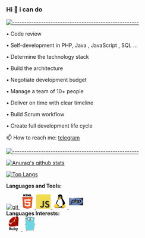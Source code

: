 ### Hi 👋 i can do

[![-----------------------------------------------------](
https://raw.githubusercontent.com/andreasbm/readme/master/assets/lines/aqua.png)](https://github.com/BaseMax?tab=repositories)


• Code review
 
• Self-development in PHP, Java , JavaScript , SQL  ...

• Determine the technology stack

• Build the architecture

• Negotiate development budget

• Manage a team of 10+ people

• Deliver on time with clear timeline

• Build Scrum workflow

• Create full development life cycle


📫 How to reach me: [telegram](https://t.me/valentininua)


[![-----------------------------------------------------](
https://raw.githubusercontent.com/andreasbm/readme/master/assets/lines/aqua.png)](https://github.com/BaseMax?tab=repositories)


[![Anurag's github stats](https://github-readme-stats.vercel.app/api?username=valentininua&count_private=true&show_icons=true)](https://github.com/valentininua)


[![Top Langs](https://github-readme-stats.vercel.app/api/top-langs/?username=valentininua&count_private=true&hide=css&layout=compact)](https://github.com/valentininua)




<!--
**valentininua/valentininua** is a ✨ _special_ ✨ repository because its `README.md` (this file) appears on your GitHub profile.

Here are some ideas to get you started:

- 🔭 I’m currently working on ...
- 🌱 I’m currently learning ...
- 👯 I’m looking to collaborate on ...
- 🤔 I’m looking for help with ...
- 💬 Ask me about ...
- 📫 How to reach me: ...
- 😄 Pronouns: ...
- ⚡ Fun fact: ...
-->




<b>Languages and Tools:</b><br/>

<!--

<a href="https://www.cprogramming.com/" target="_blank"> <img src="https://raw.githubusercontent.com/devicons/devicon/master/icons/c/c-original.svg" alt="c" width="40" height="40"/> </a>


-->
<a href="https://git-scm.com/" target="_blank"> <img src="https://www.vectorlogo.zone/logos/git-scm/git-scm-icon.svg" alt="git" width="40" height="40"/> </a> <a href="https://www.w3.org/html/" target="_blank"> <img src="https://raw.githubusercontent.com/devicons/devicon/master/icons/html5/html5-original-wordmark.svg" alt="html5" width="40" height="40"/> </a> <a href="https://developer.mozilla.org/en-US/docs/Web/JavaScript" target="_blank"> <img src="https://raw.githubusercontent.com/devicons/devicon/master/icons/javascript/javascript-original.svg" alt="javascript" width="40" height="40"/> </a> <a href="https://www.linux.org/" target="_blank"> <img src="https://raw.githubusercontent.com/devicons/devicon/master/icons/linux/linux-original.svg" alt="linux" width="40" height="40"/> </a> <a href="https://www.php.net" target="_blank"> <img src="https://raw.githubusercontent.com/devicons/devicon/master/icons/php/php-original.svg" alt="php" width="40" height="40"/> </a>
<br>
<b>Languages Interests:</b><br/>
<a href="https://www.ruby-lang.org/" target="_blank"> <img src="https://raw.githubusercontent.com/devicons/devicon/master/icons/ruby/ruby-original-wordmark.svg" alt="c" width="40" height="40"/> </a> <a href="https://golang.org/" target="_blank">  <img src="https://raw.githubusercontent.com/devicons/devicon/master/icons/go/go-original.svg" alt="c" width="40" height="40"/> </a>

